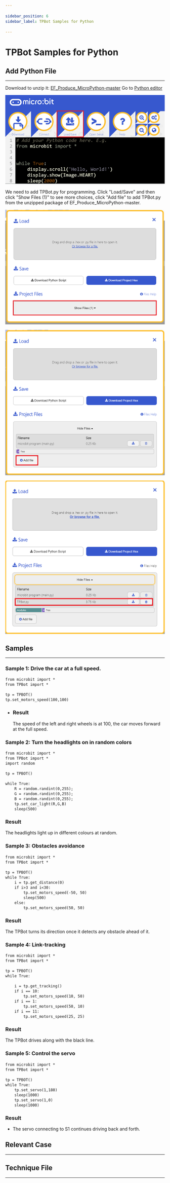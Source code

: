 ```yaml
---

sidebar_position: 6
sidebar_label: TPBot Samples for Python

---
```



# TPBot Samples for Python


## Add Python File
---
Download to unzip it: [EF_Produce_MicroPython-master](https://github.com/lionyhw/EF_Produce_MicroPython/archive/master.zip)
Go to  [Python editor](https://python.microbit.org/v/2.0)

![](./images/TPbot-py-01.png)

We need to add TPBot.py for programming. Click "Load/Save" and then click "Show Files (1)" to see more choices, click "Add file" to add TPBot.py from the unzipped package of EF_Produce_MicroPython-master.

![](./images/TPbot-py-02.png)

![](./images/TPbot-py-03.png)

![](./images/TPbot-py-04.png)

## Samples
---
### Sample 1: Drive the car at a full speed.

```
from microbit import *
from TPBot import *

tp = TPBOT()
tp.set_motors_speed(100,100)

```
- ### Result

  The speed of the left and right wheels is at 100, the car moves forward at the full speed.


### Sample 2: Turn the headlights on in random colors
```
from microbit import *
from TPBot import *
import random

tp = TPBOT()

while True:
    R = random.randint(0,255);
    G = random.randint(0,255);
    B = random.randint(0,255);
    tp.set_car_light(R,G,B)
    sleep(500)
```
### Result

  The headlights light up in different colours at random.

### Sample 3: Obstacles avoidance
```
from microbit import *
from TPBot import *

tp = TPBOT()
while True:
    i = tp.get_distance(0)
    if i>3 and i<30:
        tp.set_motors_speed(-50, 50)
        sleep(500)
    else:
        tp.set_motors_speed(50, 50)
```
### Result

  The TPBot turns its direction once it detects any obstacle ahead of it.

### Sample 4: Link-tracking
```
from microbit import *
from TPBot import *

tp = TPBOT()
while True:

    i = tp.get_tracking()
    if i == 10:
        tp.set_motors_speed(10, 50)
    if i == 1:
        tp.set_motors_speed(50, 10)
    if i == 11:
        tp.set_motors_speed(25, 25)
```
### Result

The TPBot drives along with the black line.

### Sample 5:  Control the servo

```
from microbit import *
from TPBot import *

tp = TPBOT()
while True:
    tp.set_servo(1,180)
    sleep(1000)
    tp.set_servo(1,0)
    sleep(1000)
```
### Result

- The servo connecting to S1 continues driving back and forth.

## Relevant Case
---

## Technique File
---
